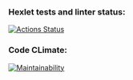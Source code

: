 ### Hexlet tests and linter status:
[![Actions Status](https://github.com/g0al/java-project-71/actions/workflows/hexlet-check.yml/badge.svg)](https://github.com/g0al/java-project-71/actions)
### Code CLimate:
[![Maintainability](https://api.codeclimate.com/v1/badges/7aee28e2d870b2464d3e/maintainability)](https://codeclimate.com/github/g0al/java-project-71/maintainability)
